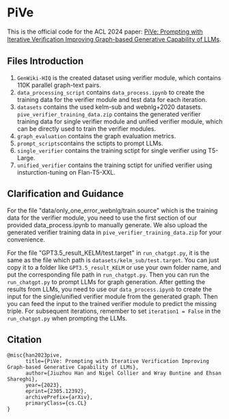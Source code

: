 # PiVe
This is the official code for the ACL 2024 paper: [PiVe: Prompting with Iterative Veriﬁcation Improving Graph-based Generative Capability of LLMs](https://aclanthology.org/2024.findings-acl.400.pdf).

## Files Introduction
1. `GenWiki-HIQ` is the created dataset using verifier module, which contains 110K parallel graph-text pairs.
2. `data_processing_script` contains `data_process.ipynb` to create the training data for the verifier module and test data for each iteration.
3. `datasets` contains the used kelm-sub and webnlg+2020 datasets. `pive_verifier_training_data.zip` contains the generated verifier training data for single verifier module and unified verifier module, which can be directly used to train the verifier modules.
4. `graph_evaluation` contains the graph evaluation metrics.
5. `prompt_scripts`contains the sctipts to prompt LLMs.
6. `single_verifier` contains the training sctipt for single verifier using T5-Large.
7. `unified_verifier` contains the training sctipt for unified verifier using insturction-tuning on Flan-T5-XXL.

## Clarification and Guidance 
For the file "data/only_one_error_webnlg/train.source" which is the training data for the verifier module, you need to use the first section of our provided data_process.ipynb to manually generate. We also upload the generated verifier training data in `pive_verifier_training_data.zip` for your convenience.

For the file "GPT3.5_result_KELM/test.target" in `run_chatgpt.py`, it is the same as the file which path is `datasets/kelm_sub/test.target`. You can just copy it to a folder like `GPT3.5_result_KELM` or use your own folder name, and put the corresponding file path in `run_chatgpt.py`. Then you can run the `run_chatgpt.py` to prompt LLMs for graph generation. After getting the results from LLMs, you need to use our `data_process.ipynb` to create the input for the single/unified verifier module from the generated graph. Then you can feed the input to the trained verifier module to predict the missing triple. For subsequent iterations, remember to set `iteration1 = False` in the `run_chatgpt.py` when prompting the LLMs.

## Citation
```
@misc{han2023pive,
      title={PiVe: Prompting with Iterative Verification Improving Graph-based Generative Capability of LLMs}, 
      author={Jiuzhou Han and Nigel Collier and Wray Buntine and Ehsan Shareghi},
      year={2023},
      eprint={2305.12392},
      archivePrefix={arXiv},
      primaryClass={cs.CL}
}
```
